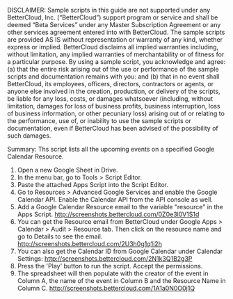 DISCLAIMER: Sample scripts in this guide are not supported under any BetterCloud, Inc. (“BetterCloud”) support program or service and shall be deemed “Beta Services” under any Master Subscription Agreement or any other services agreement entered into with BetterCloud. The sample scripts are provided AS IS without representation or warranty of any kind, whether express or implied. BetterCloud disclaims all implied warranties including, without limitation, any implied warranties of merchantability or of fitness for a particular purpose. By using a sample script, you acknowledge and agree: (a) that the entire risk arising out of the use or performance of the sample scripts and documentation remains with you: and (b) that in no event shall BetterCloud, its employees, officers, directors, contractors or agents, or anyone else involved in the creation, production, or delivery of the scripts, be liable for any loss, costs, or damages whatsoever (including, without limitation, damages for loss of business profits, business interruption, loss of business information, or other pecuniary loss) arising out of or relating to the performance, use of, or inability to use the sample scripts or documentation, even if BetterCloud has been advised of the possibility of such damages.

Summary: Ths script lists all the upcoming events on a specified Google Calendar Resource.

1) Open a new Google Sheet in Drive.
2) In the menu bar, go to Tools > Script Editor.
3) Paste the attached Apps Script into the Script Editor.
4) Go to Resources > Advanced Google Services and enable the Google Calendar API. Enable the Calendar API from the API console as well.
5) Add a Google Calendar Resource email to the variable "resource" in the Apps Script. http://screenshots.bettercloud.com/0Z0e3l0V1S1d 
6) You can get the Resource email from BetterCloud under Google Apps > Calendar > Audit > Resource tab. Then click on the resource name and go to Details to see the email. http://screenshots.bettercloud.com/2U3h0g1q1i2h
7) You can also get the Calendar ID from Google Calendar under Calendar Settings: http://screenshots.bettercloud.com/2N1k3Q1B2g3P
8) Press the 'Play' button to run the script. Accept the permissions.
9) The spreadsheet will then populate with the creator of the event in Column A, the name of the event in Column B and the Resource Name in Column C. http://screenshots.bettercloud.com/1A1a0N0O0j1Q

